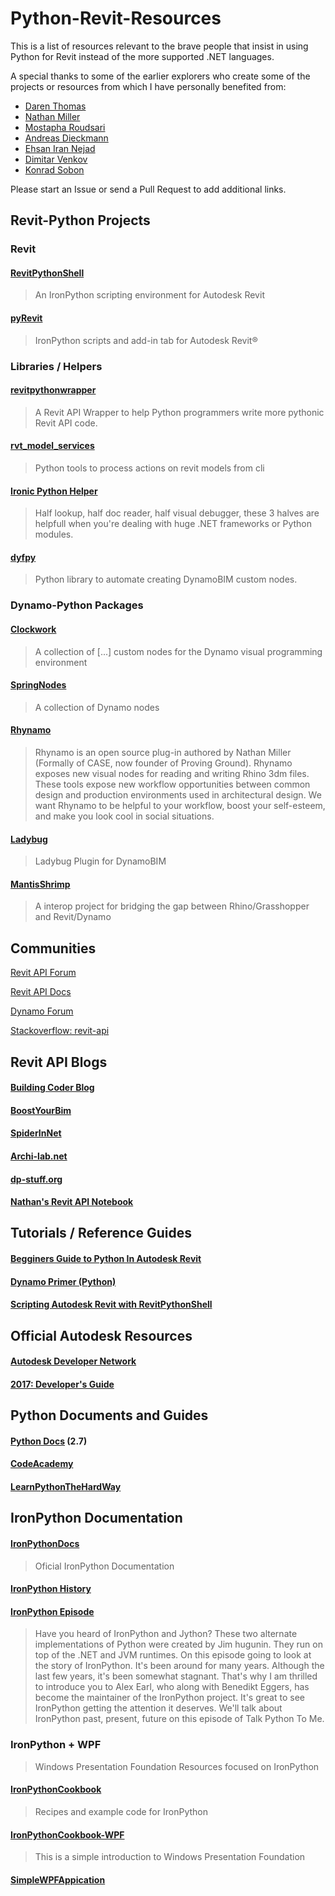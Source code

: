 # Python-Revit-Resources

This is a list of resources relevant to the brave people that insist in using
Python for Revit instead of the more supported .NET languages.

A special thanks to some of the earlier explorers who create some of
the projects or resources from which I have personally benefited from:

* [Daren Thomas](https://github.com/architecture-building-systems)
* [Nathan Miller](https://provingground.io/)
* [Mostapha Roudsari](https://github.com/mostaphaRoudsari)
* [Andreas Dieckmann](https://github.com/andydandy74/)
* [Ehsan Iran Nejad](https://github.com/eirannejad)
* [Dimitar Venkov](https://github.com/dimven/)
* [Konrad Sobon](https://github.com/ksobon/)


Please start an Issue or send a Pull Request to add additional links.

## Revit-Python Projects

### Revit

#### [RevitPythonShell](https://github.com/architecture-building-systems/revitpythonshell)
> An IronPython scripting environment for Autodesk Revit

#### [pyRevit](https://github.com/eirannejad/pyRevit)
> IronPython scripts and add-in tab for Autodesk Revit®

### Libraries / Helpers

#### [revitpythonwrapper](https://github.com/gtalarico/revitpythonwrapper)
> A Revit API Wrapper to help Python programmers write more pythonic Revit API code.

#### [rvt_model_services](https://github.com/hdm-dt-fb/rvt_model_services)
> Python tools to process actions on revit models from cli

#### [Ironic Python Helper](https://github.com/PMoureu/iph)
> Half lookup, half doc reader, half visual debugger, these 3 halves are helpfull when you're dealing with huge .NET frameworks or Python modules.

#### [dyfpy](https://github.com/mostaphaRoudsari/dyfpy)
> Python library to automate creating DynamoBIM custom nodes.

### Dynamo-Python Packages

#### [Clockwork](https://github.com/andydandy74/ClockworkForDynamo)
> A collection of [...] custom nodes for the Dynamo visual programming environment

#### [SpringNodes](https://github.com/dimven/SpringNodes)
> A collection of Dynamo nodes

#### [Rhynamo](https://bitbucket.org/archinate/rhynamo)
> Rhynamo is an open source plug-in authored by Nathan Miller (Formally of CASE, now founder of Proving Ground). Rhynamo exposes new visual nodes for reading and writing Rhino 3dm files. These tools expose new workflow opportunities between common design and production environments used in architectural design. We want Rhynamo to be helpful to your workflow, boost your self-esteem, and make you look cool in social situations.

#### [Ladybug](https://github.com/ladybug-tools/ladybug-dynamo)
> Ladybug Plugin for DynamoBIM

#### [MantisShrimp](https://github.com/ksobon/MantisShrimp)
> A interop project for bridging the gap between Rhino/Grasshopper and Revit/Dynamo

## Communities

[Revit API Forum](http://forums.autodesk.com/t5/revit-api/bd-p/160)

[Revit API Docs](http://www.revitapidocs.com)

[Dynamo Forum](https://forum.dynamobim.com/)  

[Stackoverflow: revit-api](http://stackoverflow.com/questions/tagged/revit-api/)  

## Revit API Blogs

#### [Building Coder Blog](http://thebuildingcoder.typepad.com/)

#### [BoostYourBim](https://boostyourbim.wordpress.com/)

#### [SpiderInNet](http://spiderinnet.typepad.com/)

#### [Archi-lab.net](http://archi-lab.net/)

#### [dp-stuff.org](http://dp-stuff.org/)

#### [Nathan's Revit API Notebook](http://wiki.theprovingground.org/revit-api)  

## Tutorials / Reference Guides

#### [Begginers Guide to Python In Autodesk Revit](https://www.gitbook.com/book/gtalarico/pythonforrevit/edit#)  

#### [Dynamo Primer \(Python\)](http://dynamoprimer.com/en/09_Custom-Nodes/9-4_Python.html)  

#### [Scripting Autodesk Revit with RevitPythonShell](https://daren-thomas.gitbooks.io/scripting-autodesk-revit-with-revitpythonshell/content/)  

## Official Autodesk Resources

#### [Autodesk Developer Network](http://usa.autodesk.com/adsk/servlet/index?siteID=123112&id=2484975)

#### [2017: Developer's Guide](http://help.autodesk.com/view/RVT/2017/ENU/?guid=GUID-F0A122E0-E556-4D0D-9D0F-7E72A9315A42)  

## Python Documents and Guides

#### [Python Docs](https://docs.python.org/2/) \(2.7\)

#### [CodeAcademy](https://www.codecademy.com/learn/python)

#### [LearnPythonTheHardWay](https://learnpythonthehardway.org/book/)

## IronPython Documentation

#### [IronPythonDocs](http://ironpython.net/documentation/)
> Oficial IronPython Documentation

#### [IronPython History](https://en.wikipedia.org/wiki/IronPython)

#### [IronPython Episode](https://talkpython.fm/episodes/show/74/past-present-and-future-of-ironpython)
> Have you heard of IronPython and Jython? These two alternate implementations of Python were created by Jim hugunin. They run on top of the .NET and JVM runtimes. On this episode going to look at the story of IronPython. It's been around for many years. Although the last few years, it's been somewhat stagnant. That's why I am thrilled to introduce you to Alex Earl, who along with Benedikt Eggers, has become the maintainer of the IronPython project. It's great to see IronPython getting the attention it deserves. We'll talk about IronPython past, present, future on this episode of Talk Python To Me.

### IronPython + WPF
> Windows Presentation Foundation Resources focused on IronPython

#### [IronPythonCookbook](http://www.ironpython.info/index.php?title=Main_Page)
> Recipes and example code for IronPython

#### [IronPythonCookbook-WPF](http://www.ironpython.info/index.php?title=WPF_Example)
> This is a simple introduction to Windows Presentation Foundation


#### [SimpleWPFAppication](https://lifebeyondfife.com/79-ironpython-wpf-html/)
